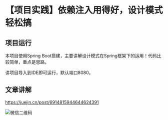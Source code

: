 # 【项目实践】依赖注入用得好，设计模式轻松搞

## 项目运行

本项目使用Spring Boot搭建，主要讲解设计模式在Spring框架下的运用！代码比较简单，重点是思路。

讲项目导入到IDE即可运行，默认端口8080。

## 文章讲解

https://juejin.cn/post/6914815944644624391

![微信二维码](http://ww1.sinaimg.cn/large/dcdff92dgy1glnmky7fb7j20p00dwdig.jpg)